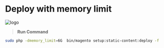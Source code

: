 
# Deploy with memory limit


![logo](https://docsify.js.org/_media/icon.svg ':size=50x100')


> **Run Command**

```bash
sudo php -dmemory_limit=6G  bin/magento setup:static-content:deploy -f 
```